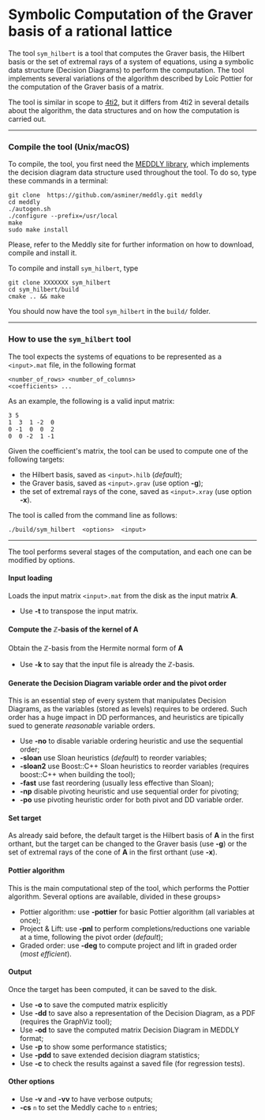 # Symbolic Computation of the Graver basis of a rational lattice

The tool `sym_hilbert` is a tool that computes the Graver basis, the Hilbert basis or the set of extremal rays of a system of equations, using a symbolic data structure (Decision Diagrams) to perform the computation.
The tool implements several variations of the algorithm described by Loïc Pottier for the computation of the Graver basis of a matrix.

The tool is similar in scope to [4ti2](https://4ti2.github.io/), but it differs from 4ti2 in several details about the algorithm, the data structures and on how the computation is carried out.

---
### Compile the tool (Unix/macOS)

To compile, the tool, you first need the [MEDDLY library](https://github.com/asminer/meddly), which implements the decision diagram data structure used throughout the tool. To do so, type these commands in a terminal:

```
git clone  https://github.com/asminer/meddly.git meddly
cd meddly
./autogen.sh
./configure --prefix=/usr/local
make
sudo make install
```

Please, refer to the Meddly site for further information on how to download, compile and install it.

To compile and install `sym_hilbert`, type
```
git clone XXXXXXX sym_hilbert
cd sym_hilbert/build
cmake .. && make
```

You should now have the tool `sym_hilbert` in the `build/` folder.

---
### How to use the `sym_hilbert` tool

The tool expects the systems of equations to be represented as a `<input>.mat` file, in the following format
```
<number_of_rows> <number_of_columns> 
<coefficients> ...
```
As an example, the following is a valid input matrix:
```
3 5
1  3  1 -2  0
0 -1  0  0  2
0  0 -2  1 -1
```
Given the coefficient's matrix, the tool can be used to compute one of the following targets:
- the Hilbert basis, saved as `<input>.hilb` (*default*);
- the Graver basis, saved as `<input>.grav` (use option **-g**);
- the set of extremal rays of the cone, saved as `<input>.xray` (use option **-x**).

The tool is called from the command line as follows:
```
./build/sym_hilbert  <options>  <input>
```

---
The tool performs several stages of the computation, and each one can be modified by options.

#### Input loading

Loads the input matrix `<input>.mat` from the disk as the input matrix **A**.

- Use **-t** to transpose the input matrix.

#### Compute the $\mathbb{Z}$-basis of the kernel of **A**

Obtain the $\mathbb{Z}$-basis from the Hermite normal form of **A**

- Use **-k** to say that the input file is already the $\mathbb{Z}$-basis.

#### Generate the Decision Diagram variable order and the pivot order

This is an essential step of every system that manipulates Decision Diagrams, as the variables (stored as levels) requires to be ordered. Such order has a huge impact in DD performances, and heuristics are tipically sued to generate *reasonable* variable orders.

- Use **-no** to disable variable ordering heuristic and use the sequential order;
- **-sloan** use Sloan heuristics (*default*) to reorder variables;
- **-sloan2** use Boost::C++ Sloan heuristics to reorder variables (requires boost::C++ when building the tool);
- **-fast** use fast reordering (usually less effective than Sloan);
- **-np** disable pivoting heuristic and use sequential order for pivoting;
- **-po** use pivoting heuristic order for both pivot and DD variable order.

#### Set target

As already said before, the default target is the Hilbert basis of **A** in the first orthant, but the target can be changed to the Graver basis (use **-g**) or the set of extremal rays of the cone of **A** in the first orthant (use **-x**).

#### Pottier algorithm

This is the main computational step of the tool, which performs the Pottier algorithm. Several options are available, divided in these groups>

<!-- - Compute by generators:
  - Use **-ne** to start from all generators at once (*default*);
  - Use **-ye** to add one generator at a time, incrementally. -->

- Pottier algorithm: use **-pottier** for basic Pottier algorithm (all variables at once);
- Project & Lift: use **-pnl** to perform completions/reductions one variable at a time, following the pivot order  (*default*);
- Graded order: use **-deg** to compute project and lift in graded order (*most efficient*).

<!-- - Compute by variables:
  - Use **-nl** to perform completions/reductions to all variables at once;
  - Use **-yl** to perform completions/reductions one variable at a time, following the pivot order  (*default*). -->

<!-- - Pottier completion/reduction algorithm:
  - Normalize all levels at once (*default*) or just the projected levels (use **-z**);
  - Perform S-Vectors operations in graded order (use **-d**) using the set of candidate vectors **C**;
  - Perform S-Vectors operations dynamically generating the candidate vectors in graded order (use **-s**). -->

#### Output

Once the target has been computed, it can be saved to the disk.

- Use **-o** to save the computed matrix esplicitly
- Use **-dd** to save also a representation of the Decision Diagram, as a PDF (requires the GraphViz tool);
- Use **-od** to save the computed matrix Decision Diagram in MEDDLY format;
- Use **-p** to show some performance statistics;
- Use **-pdd** to save extended decision diagram statistics;
- Use **-c** to check the results against a saved file (for regression tests).

#### Other options

- Use **-v** and **-vv** to have verbose outputs;
- **-cs** `n` to set the Meddly cache to `n` entries;